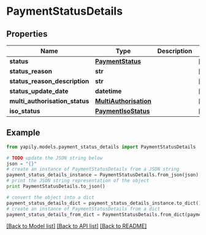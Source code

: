 # PaymentStatusDetails


## Properties
Name | Type | Description | Notes
------------ | ------------- | ------------- | -------------
**status** | [**PaymentStatus**](PaymentStatus.md) |  | [optional] 
**status_reason** | **str** |  | [optional] 
**status_reason_description** | **str** |  | [optional] 
**status_update_date** | **datetime** |  | [optional] 
**multi_authorisation_status** | [**MultiAuthorisation**](MultiAuthorisation.md) |  | [optional] 
**iso_status** | [**PaymentIsoStatus**](PaymentIsoStatus.md) |  | [optional] 

## Example

```python
from yapily.models.payment_status_details import PaymentStatusDetails

# TODO update the JSON string below
json = "{}"
# create an instance of PaymentStatusDetails from a JSON string
payment_status_details_instance = PaymentStatusDetails.from_json(json)
# print the JSON string representation of the object
print PaymentStatusDetails.to_json()

# convert the object into a dict
payment_status_details_dict = payment_status_details_instance.to_dict()
# create an instance of PaymentStatusDetails from a dict
payment_status_details_from_dict = PaymentStatusDetails.from_dict(payment_status_details_dict)
```
[[Back to Model list]](../README.md#documentation-for-models) [[Back to API list]](../README.md#documentation-for-api-endpoints) [[Back to README]](../README.md)


